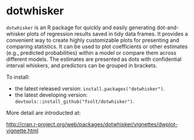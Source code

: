 dotwhisker
=========

`dotwhisker` is an R package for quickly and easily generating dot-and-whisker plots of regression results saved in tidy data frames. It provides a convenient way to create highly customizable plots for presenting and comparing statistics. It can be used to plot coefficients or other estimates (e.g., predicted probabilities) within a model or compare them across different models. The estimates are presented as dots with confidential interval whiskers, and predictors can be grouped in brackets.

To install:


* the latest released version: `install.packages("dotwhisker")`.
* the latest developing version: `devtools::install_github("fsolt/dotwhisker")`.



More detail are introducted at:

http://cran.r-project.org/web/packages/dotwhisker/vignettes/dwplot-vignette.html

